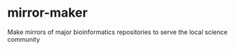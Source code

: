 # mirror-maker
Make mirrors of major bioinformatics repositories to serve the local science community
